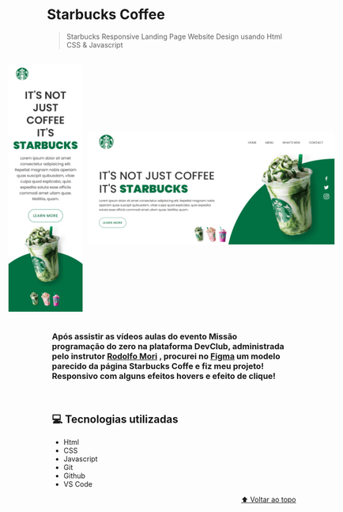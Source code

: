 <h1 id="top"> Starbucks Coffee </h1>

> Starbucks Responsive Landing Page Website Design usando Html CSS &amp; Javascript

</br>

<div style="display:flex; gap:10px; justify-content:center; align-items:center">

<img src="./.github/mobile-preview.png" height="500">
<img src="./.github/desktop-preview.png" width="500">

</div>

</br>

<div style="margin-inline:10px">

### Após assistir as vídeos aulas do evento Missão programação do zero na plataforma DevClub, administrada pelo instrutor [Rodolfo Mori](https://www.instagram.com/rodolfomorii/) , procurei no [Figma](https://www.figma.com/community/file/1069619517324835361) um modelo parecido da página Starbucks Coffe e fiz meu projeto! Responsivo com alguns efeitos hovers e efeito de clique!

</br>

## 💻 Tecnologias utilizadas

- Html
- CSS
- Javascript
- Git
- Github
- VS Code

</div>

<div align="right">
<a href="#top">⬆️ Voltar ao topo</a>
</div>
